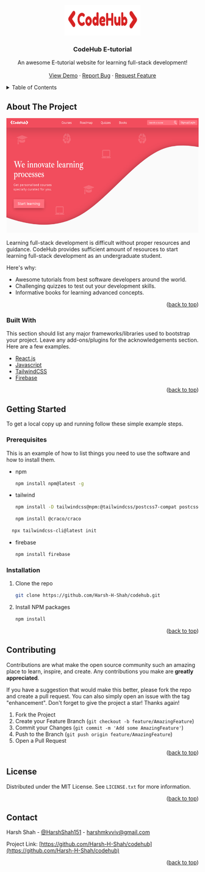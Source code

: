 <div id="top"></div>

<!-- PROJECT LOGO -->
<br />
<div align="center">
  <img src="https://raw.githubusercontent.com/Harsh-H-Shah/codehub/79fdff7efa7cc71e30d53a45d21b5aa2e15cb0c5/src/static/logos/LogoRed.svg" alt="Logo" width="200" height="80">

<br/>

  <h3 align="center">CodeHub E-tutorial</h3>

  <p align="center">
    An awesome E-tutorial website for learning full-stack development!
    <br />
    <br />
    <a href="https://code-hub-2021.netlify.app/">View Demo</a>
    ·
    <a href="https://github.com/Harsh-H-Shah/codehub/issues">Report Bug</a>
    ·
    <a href="https://github.com/Harsh-H-Shah/codehub/issues">Request Feature</a>
  </p>
</div>

<!-- TABLE OF CONTENTS -->
<details>
  <summary>Table of Contents</summary>
  <ol>
    <li>
      <a href="#about-the-project">About The Project</a>
      <ul>
        <li><a href="#built-with">Built With</a></li>
      </ul>
    </li>
    <li>
      <a href="#getting-started">Getting Started</a>
      <ul>
        <li><a href="#prerequisites">Prerequisites</a></li>
        <li><a href="#installation">Installation</a></li>
      </ul>
    </li>
    <li><a href="#contributing">Contributing</a></li>
    <li><a href="#license">License</a></li>
    <li><a href="#contact">Contact</a></li>
  </ol>
</details>

<!-- ABOUT THE PROJECT -->

## About The Project

<img src="https://github.com/Harsh-H-Shah/codehub/blob/main/src/static/CoverSvg/codehubss.png?raw=true" alt="Screenshot" width="900" height="300">

Learning full-stack development is difficult without proper resources and guidance. CodeHub provides sufficient amount of resources to start learning full-stack development as an undergraduate student.

Here's why:

- Awesome tutorials from best software developers around the world.
- Challenging quizzes to test out your development skills.
- Informative books for learning advanced concepts.

<p align="right">(<a href="#top">back to top</a>)</p>

### Built With

This section should list any major frameworks/libraries used to bootstrap your project. Leave any add-ons/plugins for the acknowledgements section. Here are a few examples.

- [React.js](https://reactjs.org/)
- [Javascript](https://www.javascript.com/)
- [TailwindCSS](https://tailwindcss.com/)
- [Firebase](https://firebase.google.com/)

<p align="right">(<a href="#top">back to top</a>)</p>

<!-- GETTING STARTED -->

## Getting Started

To get a local copy up and running follow these simple example steps.

### Prerequisites

This is an example of how to list things you need to use the software and how to install them.

- npm
  ```sh
  npm install npm@latest -g
  ```
- tailwind
  ```sh
  npm install -D tailwindcss@npm:@tailwindcss/postcss7-compat postcss@^7 autoprefixer@^9
  ```
  ```sh
  npm install @craco/craco
  ```

```sh
  npx tailwindcss-cli@latest init
```

- firebase
  ```sh
  npm install firebase
  ```

### Installation

1. Clone the repo
   ```sh
   git clone https://github.com/Harsh-H-Shah/codehub.git
   ```
2. Install NPM packages
   ```sh
   npm install
   ```
   <p align="right">(<a href="#top">back to top</a>)</p>

<!-- USAGE EXAMPLES -->

<!-- CONTRIBUTING -->

## Contributing

Contributions are what make the open source community such an amazing place to learn, inspire, and create. Any contributions you make are **greatly appreciated**.

If you have a suggestion that would make this better, please fork the repo and create a pull request. You can also simply open an issue with the tag "enhancement".
Don't forget to give the project a star! Thanks again!

1. Fork the Project
2. Create your Feature Branch (`git checkout -b feature/AmazingFeature`)
3. Commit your Changes (`git commit -m 'Add some AmazingFeature'`)
4. Push to the Branch (`git push origin feature/AmazingFeature`)
5. Open a Pull Request

<p align="right">(<a href="#top">back to top</a>)</p>

<!-- LICENSE -->

## License

Distributed under the MIT License. See `LICENSE.txt` for more information.

<p align="right">(<a href="#top">back to top</a>)</p>

<!-- CONTACT -->

## Contact

Harsh Shah - [@HarshShah151](https://twitter.com/HarshShah151) - harshmkvviv@gmail.com

Project Link: [https://github.com/Harsh-H-Shah/codehub](https://github.com/Harsh-H-Shah/codehub)

<p align="right">(<a href="#top">back to top</a>)</p>
